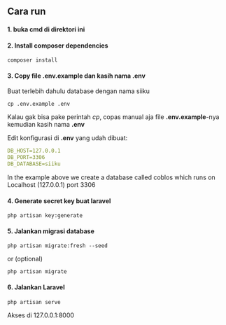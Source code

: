 ## Cara run



#### 1. buka cmd di direktori ini


#### 2. Install composer dependencies
```console
composer install
```

#### 3. Copy file .env.example dan kasih nama .env
Buat terlebih dahulu database dengan nama siiku

```console
cp .env.example .env
```

Kalau gak bisa pake perintah _cp_, copas manual aja file **.env.example**-nya kemudian kasih nama **.env** 

Edit konfigurasi di **.env** yang udah dibuat:
```yaml
DB_HOST=127.0.0.1
DB_PORT=3306
DB_DATABASE=siiku
```

In the example above we create a database called coblos which runs on Localhost (127.0.0.1) port 3306

#### 4. Generate secret key buat laravel
```console
php artisan key:generate
```

#### 5. Jalankan migrasi database
```console
php artisan migrate:fresh --seed
```

or (optional)

```console
php artisan migrate
```

#### 6. Jalankan Laravel
```console
php artisan serve
```
Akses di 127.0.0.1:8000


